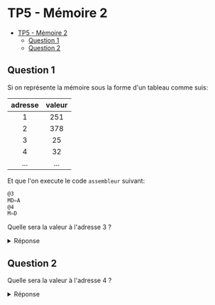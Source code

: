 # TP5 - Mémoire 2

- [TP5 - Mémoire 2](#tp5---mémoire-2)
  - [Question 1](#question-1)
  - [Question 2](#question-2)


## Question 1

Si on représente la mémoire sous la forme d'un tableau comme suis:

| adresse | valeur |
|:-------:|:------:|
|    1    |   251  |
|    2    |   378  |
|    3    |   25   |
|    4    |   32   |
|   ...   |   ...  |

Et que l'on execute le code `assembleur` suivant:

```asm 
@3
MD=A
@4
M=D
```

Quelle sera la valeur à l'adresse 3 ?

<details>
<summary>Réponse</summary>

`3`

</details>


## Question 2

Quelle sera la valeur à l'adresse 4 ?

<details>
<summary>Réponse</summary>

`3`

</details>

